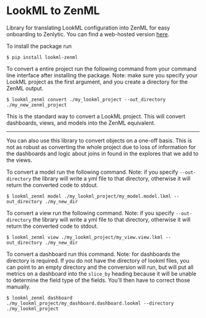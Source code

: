 # LookML to ZenML

Library for translating LookML configuration into ZenML for easy onboarding to Zenlytic. You can find a web-hosted version [here](https://lookml-zenml.netlify.app/).

To install the package run 

```
$ pip install lookml-zenml
```

To convert a entire project run the following command from your command line interface after installing the package. Note: make sure you specify your LookML project as the first argument, and you create a directory for the ZenML output.

```
$ lookml_zenml convert ./my_lookml_project --out_directory ./my_new_zenml_project
```

This is the standard way to convert a LookML project. This will convert dashboards, views, and models into the ZenML equivalent.


---


You can also use this library to convert objects on a one-off basis. This is not as robust as converting the whole project due to loss of information for the dashboards and logic about joins in found in the explores that we add to the views. 


To convert a model run the following command. Note: if you specify `--out-directory` the library will write a yml file to that directory, otherwise it will return the converted code to stdout.

```
$ lookml_zenml model ./my_lookml_project/my_model.model.lkml --out_directory ./my_new_dir
```


To convert a view run the following command. Note: if you specify `--out-directory` the library will write a yml file to that directory, otherwise it will return the converted code to stdout.

```
$ lookml_zenml view ./my_lookml_project/my_view.view.lkml --out_directory ./my_new_dir
```

To convert a dashboard run this command. Note: for dashboards the directory is required. If you do not have the directory of lookml files, you can point to an empty directory and the conversion will run, but will put all metrics on a dashboard into the `slice_by` heading because it will be unable to determine the field type of the fields. You'll then have to correct those manually.

```
$ lookml_zenml dashboard ./my_lookml_project/my_dashboard.dashboard.lookml --directory ./my_lookml_project
```
